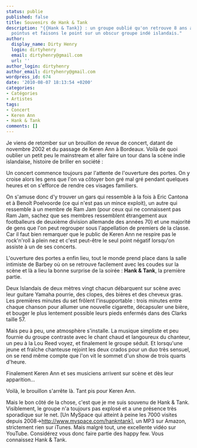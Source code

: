 ```yaml
---
status: publie
published: false
title: Souvenirs de Hank & Tank
description: "{{Hank & Tank}} : un groupe oublié qu'on retrouve 8 ans après. Soyons
  pointus et faisons le point sur un obscur groupe indé islandais."
author:
  display_name: Dirty Henry
  login: dirtyhenry
  email: dirtyhenry@gmail.com
  url: ''
author_login: dirtyhenry
author_email: dirtyhenry@gmail.com
wordpress_id: 674
date: '2010-08-07 18:13:54 +0200'
categories:
- Catégories
- Artistes
tags:
- Concert
- Keren Ann
- Hank & Tank
comments: []
---
```

Je viens de retomber sur un brouillon de revue de concert, datant de novembre 2002 et du passage de Keren Ann à Bordeaux. Voilà de quoi oublier un petit peu le mainstream et aller faire un tour dans la scène indie islandaise, histoire de briller en société :

<quote>
Un concert commence toujours par l'attente de l'ouverture des portes. On y croise alors les gens que l'on va côtoyer bon gré mal gré pendant quelques heures et on s'efforce de rendre ces visages familiers.

On s'amuse donc d'y trouver un gars qui ressemble à la fois à Eric Cantona et à Benoît Poelvoorde (ce qui n'est pas un mince exploit), un autre qui ressemble à un membre de Ram Jam (pour ceux qui ne connaissent
pas Ram Jam, sachez que ses membres ressemblent étrangement aux footballeurs de deuxième division allemande des années 70) et une majorité de gens que l'on peut regrouper sous l'appellation de premiers de la classe. Car il faut bien remarquer que le public de Keren Ann ne respire pas le rock'n'roll à plein nez et c'est peut-être le seul point négatif lorsqu'on assiste à un de ses concerts.

L'ouverture des portes a enfin lieu, tout le monde prend place dans la salle intimiste de Barbey où on se retrouve facilement avec les coudes sur la scène et là a lieu la bonne surprise de la soirée : __Hank & Tank__, la première partie.

Deux Islandais de deux mètres vingt chacun débarquent sur scène avec leur guitare Yamaha pourrie, des clopes, des bières et des cheveux gras. Les premières minutes du set frôlent l'insupportable : trois minutes entre chaque chanson pour allumer une nouvelle cigarette, décapsuler une bière, et bouger le plus lentement possible leurs pieds enfermés dans des Clarks taille 57.

Mais peu à peu, une atmosphère s'installe. La musique simpliste et peu fournie du groupe contraste avec le chant chaud et langoureux du chanteur, un peu à la Lou Reed voyez, et finalement le groupe séduit. Et lorsqu'une  jeune et fraîche chanteuse rejoint les deux crados pour un duo très sensuel, on se rend même compte que l'on vit le sommet d'un show de trois quarts d'heure.

Finalement Keren Ann et ses musiciens arrivent sur scène et dès leur apparition...
</quote>

Voilà, le brouillon s'arrête là. Tant pis pour Keren Ann.

Mais le bon côté de la chose, c'est que je me suis souvenu de Hank & Tank. Visiblement, le groupe n'a toujours pas explosé et a une présence très sporadique sur le net. [Un MySpace qui atteint à peine les 7000 visites depuis 2008->http://www.myspace.com/hankntank], un MP3 sur Amazon, strictement rien sur iTunes. Mais malgré tout, une excellente vidéo sur YouTube. Considérez vous donc faire partie des happy few. Vous connaissez Hank & Tank.

<object width="500" height="400"><param name="movie" value="http://www.youtube.com/v/cWDXydo9SoU&hl=fr_FR&fs=1"></param><param name="allowFullScreen" value="true"></param><param name="allowscriptaccess" value="always"></param><embed src="http://www.youtube.com/v/cWDXydo9SoU&hl=fr_FR&fs=1" type="application/x-shockwave-flash" allowscriptaccess="always" allowfullscreen="true" width="500" height="400"></embed></object>
